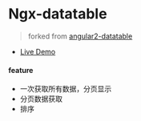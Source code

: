 # Ngx-datatable
> forked from [angular2-datatable](https://github.com/mariuszfoltak/angular2-datatable)

- [Live Demo](https://zenochan.github.io/ngx-datatable)
#### feature

- 一次获取所有数据，分页显示
- 分页数据获取
- 排序
